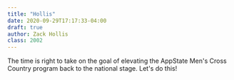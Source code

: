 ```yaml
---
title: "Hollis"
date: 2020-09-29T17:17:33-04:00
draft: true
author: Zack Hollis
class: 2002
---
```

The time is right to take on the goal of elevating the AppState Men's Cross Country program back to the national stage. Let's do this!

